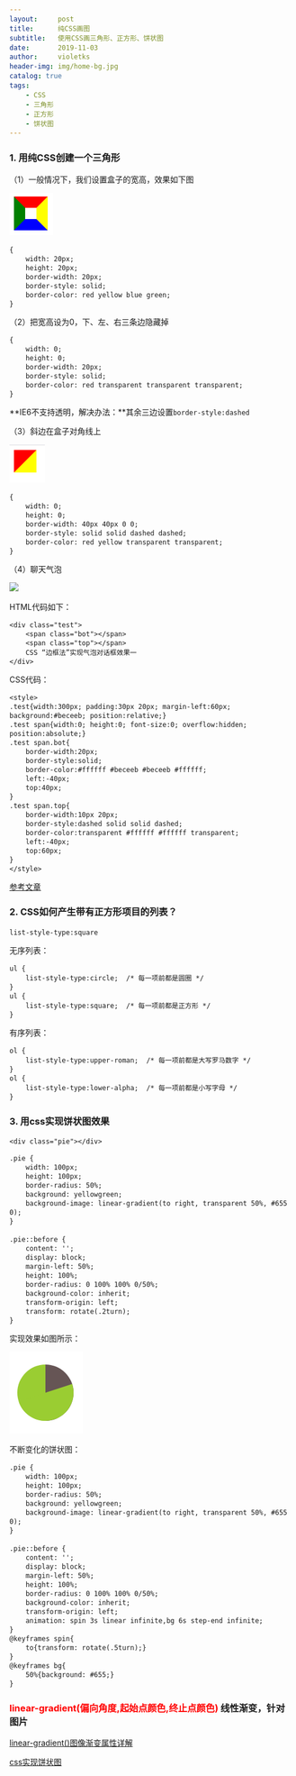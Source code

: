 ```yaml
---
layout:     post
title:      纯CSS画图
subtitle:   使用CSS画三角形、正方形、饼状图
date:       2019-11-03
author:     violetks
header-img: img/home-bg.jpg
catalog: true
tags:
    - CSS
    - 三角形
    - 正方形
    - 饼状图
---
```


### 1. 用纯CSS创建一个三角形

（1）一般情况下，我们设置盒子的宽高，效果如下图

![](/img/css-1.PNG)

```
{
    width: 20px;
    height: 20px;
    border-width: 20px;
    border-style: solid;
    border-color: red yellow blue green;
}
```

（2）把宽高设为0，下、左、右三条边隐藏掉

```
{ 
    width: 0;
    height: 0;
    border-width: 20px;
    border-style: solid;
    border-color: red transparent transparent transparent;
}
 ```
 
**IE6不支持透明，解决办法：**其余三边设置`border-style:dashed`
 
（3）斜边在盒子对角线上
 
![](/img/css-2.PNG)
 
```
{ 
    width: 0;
    height: 0;
    border-width: 40px 40px 0 0;
    border-style: solid solid dashed dashed;
    border-color: red yellow transparent transparent;
}
```
 
（4）聊天气泡
 
![](http://image.zhangxinxu.com/image/blog/201003/2010-03-13_014809.png)
 
HTML代码如下：
```
<div class="test">
    <span class="bot"></span>
    <span class="top"></span>
    CSS “边框法”实现气泡对话框效果一
</div>
```
 
CSS代码：
```
<style>
.test{width:300px; padding:30px 20px; margin-left:60px; background:#beceeb; position:relative;}
.test span{width:0; height:0; font-size:0; overflow:hidden; position:absolute;}
.test span.bot{
    border-width:20px; 
    border-style:solid; 
    border-color:#ffffff #beceeb #beceeb #ffffff; 
    left:-40px; 
    top:40px;
}
.test span.top{
    border-width:10px 20px; 
    border-style:dashed solid solid dashed; 
    border-color:transparent #ffffff #ffffff transparent; 
    left:-40px; 
    top:60px;
}
</style>
```
 
[参考文章](http://www.zhangxinxu.com/wordpress/?p=651)
 
### 2. CSS如何产生带有正方形项目的列表？

```
list-style-type:square
```

无序列表：
```
ul {
    list-style-type:circle;  /* 每一项前都是圆圈 */
}
ul {
    list-style-type:square;  /* 每一项前都是正方形 */
}
```

有序列表：
```
ol {
    list-style-type:upper-roman;  /* 每一项前都是大写罗马数字 */
}
ol {
    list-style-type:lower-alpha;  /* 每一项前都是小写字母 */
}
```

### 3. 用css实现饼状图效果

```
<div class="pie"></div>
```
```
.pie {
    width: 100px;
    height: 100px;
    border-radius: 50%;
    background: yellowgreen;
    background-image: linear-gradient(to right, transparent 50%, #655 0);
}

.pie::before {
    content: '';
    display: block;
    margin-left: 50%;
    height: 100%;
    border-radius: 0 100% 100% 0/50%;
    background-color: inherit;
    transform-origin: left;
    transform: rotate(.2turn);
}
```

实现效果如图所示：

![](/img/css-3.PNG)

不断变化的饼状图：

```
.pie {
    width: 100px;
    height: 100px;
    border-radius: 50%;
    background: yellowgreen;
    background-image: linear-gradient(to right, transparent 50%, #655 0);
}

.pie::before {
    content: '';
    display: block;
    margin-left: 50%;
    height: 100%;
    border-radius: 0 100% 100% 0/50%;
    background-color: inherit;
    transform-origin: left;
    animation: spin 3s linear infinite,bg 6s step-end infinite;
}
@keyframes spin{
    to{transform: rotate(.5turn);}
}
@keyframes bg{
    50%{background: #655;}
}
```

### <font color="red">linear-gradient(偏向角度,起始点颜色,终止点颜色)</font> 线性渐变，针对图片

[linear-gradient()图像渐变属性详解](https://blog.csdn.net/qq_18661257/article/details/50640633)

[css实现饼状图](https://blog.csdn.net/zhongguohaoshaonian/article/details/77896872)
